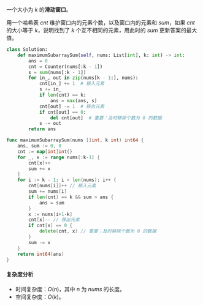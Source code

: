 一个大小为 $k$ 的**滑动窗口**。

用一个哈希表 $\textit{cnt}$ 维护窗口内的元素个数，以及窗口内的元素和 $\textit{sum}$，如果 $\textit{cnt}$ 的大小等于 $k$，说明找到了 $k$ 个互不相同的元素，用此时的 $\textit{sum}$ 更新答案的最大值。

```py [sol1-Python3]
class Solution:
    def maximumSubarraySum(self, nums: List[int], k: int) -> int:
        ans = 0
        cnt = Counter(nums[:k - 1])
        s = sum(nums[:k - 1])
        for in_, out in zip(nums[k - 1:], nums):
            cnt[in_] += 1  # 移入元素
            s += in_
            if len(cnt) == k:
                ans = max(ans, s)
            cnt[out] -= 1  # 移出元素
            if cnt[out] == 0:
                del cnt[out]  # 重要：及时移除个数为 0 的数据
            s -= out
        return ans
```

```go [sol1-Go]
func maximumSubarraySum(nums []int, k int) int64 {
	ans, sum := 0, 0
	cnt := map[int]int{}
	for _, x := range nums[:k-1] {
		cnt[x]++
		sum += x
	}
	for i := k - 1; i < len(nums); i++ {
		cnt[nums[i]]++ // 移入元素
		sum += nums[i]
		if len(cnt) == k && sum > ans {
			ans = sum
		}
		x := nums[i+1-k]
		cnt[x]-- // 移出元素
		if cnt[x] == 0 {
			delete(cnt, x) // 重要：及时移除个数为 0 的数据
		}
		sum -= x
	}
	return int64(ans)
}
```

#### 复杂度分析

- 时间复杂度：$O(n)$，其中 $n$ 为 $\textit{nums}$ 的长度。
- 空间复杂度：$O(k)$。
